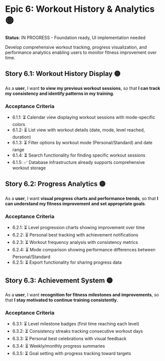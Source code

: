 # Epic 6: Workout History & Analytics 🟡

**Status**: IN PROGRESS - Foundation ready, UI implementation needed

Develop comprehensive workout tracking, progress visualization, and performance analytics enabling users to monitor fitness improvement over time.

## Story 6.1: Workout History Display 🟡

As a **user**,
I want **to view my previous workout sessions**,
so that **I can track my consistency and identify patterns in my training**.

### Acceptance Criteria

- 6.1.1: ⏳ Calendar view displaying workout sessions with mode-specific colors
- 6.1.2: ⏳ List view with workout details (date, mode, level reached, duration)
- 6.1.3: ⏳ Filter options by workout mode (Personal/Standard) and date range
- 6.1.4: ⏳ Search functionality for finding specific workout sessions
- 6.1.5: ✅ Database infrastructure already supports comprehensive workout storage

## Story 6.2: Progress Analytics 🟡

As a **user**,
I want **visual progress charts and performance trends**,
so that **I can understand my fitness improvement and set appropriate goals**.

### Acceptance Criteria

- 6.2.1: ⏳ Level progression charts showing improvement over time
- 6.2.2: ⏳ Personal best tracking with achievement notifications
- 6.2.3: ⏳ Workout frequency analysis with consistency metrics
- 6.2.4: ⏳ Mode comparison showing performance differences between Personal/Standard
- 6.2.5: ⏳ Export functionality for sharing progress data

## Story 6.3: Achievement System 🟡

As a **user**,
I want **recognition for fitness milestones and improvements**,
so that **I stay motivated to continue training consistently**.

### Acceptance Criteria

- 6.3.1: ⏳ Level milestone badges (first time reaching each level)
- 6.3.2: ⏳ Consistency streaks tracking consecutive workout days
- 6.3.3: ⏳ Personal best celebrations with visual feedback
- 6.3.4: ⏳ Weekly/monthly progress summaries
- 6.3.5: ⏳ Goal setting with progress tracking toward targets
